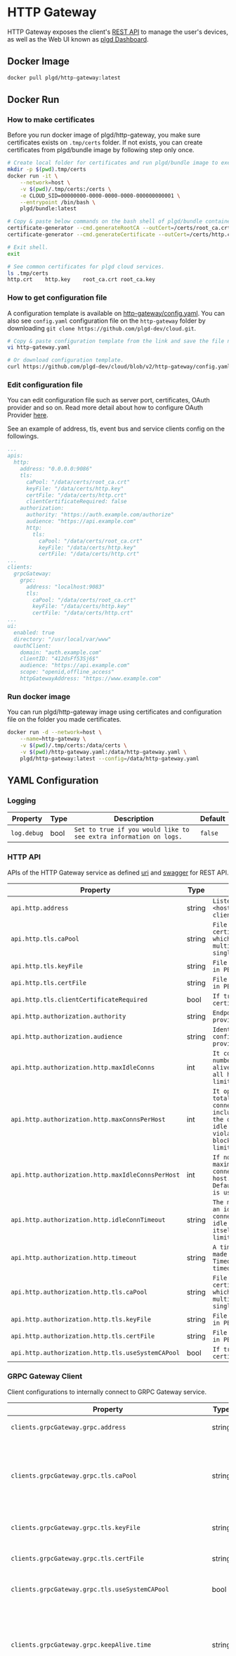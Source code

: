 # HTTP Gateway
HTTP Gateway exposes the client's [REST API](https://petstore.swagger.io/?url=https://raw.githubusercontent.com/plgd-dev/cloud/v2/http-gateway/swagger.yaml) to manage the user's devices, as well as the Web UI known as [plgd Dashboard](...).

## Docker Image

```bash
docker pull plgd/http-gateway:latest
```

## Docker Run
### How to make certificates
Before you run docker image of plgd/http-gateway, you make sure certificates exists on `.tmp/certs` folder.
If not exists, you can create certificates from plgd/bundle image by following step only once.
```bash
# Create local folder for certificates and run plgd/bundle image to execute shell.
mkdir -p $(pwd).tmp/certs
docker run -it \
	--network=host \
	-v $(pwd)/.tmp/certs:/certs \
	-e CLOUD_SID=00000000-0000-0000-0000-000000000001 \
	--entrypoint /bin/bash \
	plgd/bundle:latest

# Copy & paste below commands on the bash shell of plgd/bundle container.
certificate-generator --cmd.generateRootCA --outCert=/certs/root_ca.crt --outKey=/certs/root_ca.key --cert.subject.cn=RootCA
certificate-generator --cmd.generateCertificate --outCert=/certs/http.crt --outKey=/certs/http.key --cert.subject.cn=localhost --cert.san.domain=localhost --signerCert=/certs/root_ca.crt --signerKey=/certs/root_ca.key

# Exit shell.
exit
```
```bash
# See common certificates for plgd cloud services.
ls .tmp/certs
http.crt	http.key	root_ca.crt	root_ca.key
```

### How to get configuration file
A configuration template is available on [http-gateway/config.yaml](https://github.com/plgd-dev/cloud/blob/v2/http-gateway/config.yaml).
You can also see `config.yaml` configuration file on the `http-gateway` folder by downloading `git clone https://github.com/plgd-dev/cloud.git`.
```bash
# Copy & paste configuration template from the link and save the file named `http-gateway.yaml` on the local folder.
vi http-gateway.yaml

# Or download configuration template.
curl https://github.com/plgd-dev/cloud/blob/v2/http-gateway/config.yaml --output http-gateway.yaml
```

### Edit configuration file 
You can edit configuration file such as server port, certificates, OAuth provider and so on.
Read more detail about how to configure OAuth Provider [here](https://github.com/plgd-dev/cloud/blob/v2/docs/guide/developing/authorization.md#how-to-configure-auth0). 

See an example of address, tls, event bus and service clients config on the followings.
```yaml
...
apis:
  http:
    address: "0.0.0.0:9086"
    tls:
      caPool: "/data/certs/root_ca.crt"
      keyFile: "/data/certs/http.key"
      certFile: "/data/certs/http.crt"
      clientCertificateRequired: false
    authorization:
      authority: "https://auth.example.com/authorize"
      audience: "https://api.example.com"
      http:
        tls:
          caPool: "/data/certs/root_ca.crt"
          keyFile: "/data/certs/http.key"
          certFile: "/data/certs/http.crt"
...
clients:
  grpcGateway:
    grpc:
      address: "localhost:9083"
      tls:
        caPool: "/data/certs/root_ca.crt"
        keyFile: "/data/certs/http.key"
        certFile: "/data/certs/http.crt"
...
ui:
  enabled: true
  directory: "/usr/local/var/www"
  oauthClient:
    domain: "auth.example.com"
    clientID: "412dsFf53Sj6$"
    audience: "https://api.example.com"
    scope: "openid,offline_access"
    httpGatewayAddress: "https://www.example.com"
```

### Run docker image 
You can run plgd/http-gateway image using certificates and configuration file on the folder you made certificates.
```bash
docker run -d --network=host \
	--name=http-gateway \
	-v $(pwd)/.tmp/certs:/data/certs \
	-v $(pwd)/http-gateway.yaml:/data/http-gateway.yaml \
	plgd/http-gateway:latest --config=/data/http-gateway.yaml
```

## YAML Configuration
### Logging

| Property | Type | Description | Default |
| ---------- | -------- | -------------- | ------- |
| `log.debug` | bool | `Set to true if you would like to see extra information on logs.` | `false` |

### HTTP API
APIs of the HTTP Gateway service as defined [uri](https://github.com/plgd-dev/cloud/blob/v2/http-gateway/uri/uri.go) and [swagger](https://petstore.swagger.io/?url=https://raw.githubusercontent.com/plgd-dev/cloud/v2/http-gateway/swagger.yaml) for REST API.

| Property | Type | Description | Default |
| ---------- | -------- | -------------- | ------- |
| `api.http.address` | string | `Listen specification <host>:<port> for http client connection.` | `"0.0.0.0:9100"` |
| `api.http.tls.caPool` | string | `File path to the root certificate in PEM format which might contain multiple certificates in a single file.` |  `""` |
| `api.http.tls.keyFile` | string | `File path to private key in PEM format.` | `""` |
| `api.http.tls.certFile` | string | `File path to certificate in PEM format.` | `""` |
| `api.http.tls.clientCertificateRequired` | bool | `If true, require client certificate.` | `true` |
| `api.http.authorization.authority` | string | `Endpoint of OAuth provider.` | `""` |
| `api.http.authorization.audience` | string | `Identifier of the API configured in your OAuth provider.` | `""` |
| `api.http.authorization.http.maxIdleConns` | int | `It controls the maximum number of idle (keep-alive) connections across all hosts. Zero means no limit.` | `16` |
| `api.http.authorization.http.maxConnsPerHost` | int | `It optionally limits the total number of connections per host, including connections in the dialing, active, and idle states. On limit violation, dials will block. Zero means no limit.` | `32` |
| `api.http.authorization.http.maxIdleConnsPerHost` | int | `If non-zero, controls the maximum idle (keep-alive) connections to keep per-host. If zero, DefaultMaxIdleConnsPerHost is used.` | `16` |
| `api.http.authorization.http.idleConnTimeout` | string | `The maximum amount of time an idle (keep-alive) connection will remain idle before closing itself. Zero means no limit.` | `30s` |
| `api.http.authorization.http.timeout` | string | `A time limit for requests made by this Client. A Timeout of zero means no timeout.` | `10s` |
| `api.http.authorization.http.tls.caPool` | string | `File path to the root certificate in PEM format which might contain multiple certificates in a single file.` |  `""` |
| `api.http.authorization.http.tls.keyFile` | string | `File path to private key in PEM format.` | `""` |
| `api.http.authorization.http.tls.certFile` | string | `File path to certificate in PEM format.` | `""` |
| `api.http.authorization.http.tls.useSystemCAPool` | bool | `If true, use system certification pool.` | `false` |

### GRPC Gateway Client
Client configurations to internally connect to GRPC Gateway service.

| Property | Type | Description | Default |
| ---------- | -------- | -------------- | ------- |
| `clients.grpcGateway.grpc.address` | string | `GRPC Gateway service address.` | `"127.0.0.1:9100"` |
| `clients.grpcGateway.grpc.tls.caPool` | string | `File path to the root certificate in PEM format which might contain multiple certificates in a single file.` |  `""` |
| `clients.grpcGateway.grpc.tls.keyFile` | string | `File path to private key in PEM format.` | `""` |
| `clients.grpcGateway.grpc.tls.certFile` | string | `File path to certificate in PEM format.` | `""` |
| `clients.grpcGateway.grpc.tls.useSystemCAPool` | bool | `If true, use system certification pool.` | `false` |
| `clients.grpcGateway.grpc.keepAlive.time` | string | `After a duration of this time if the client doesn't see any activity it pings the server to see if the transport is still alive.` | `10s` |
| `clients.grpcGateway.grpc.keepAlive.timeout` | string | `After having pinged for keepalive check, the client waits for a duration of Timeout and if no activity is seen even after that the connection is closed.` | `20s` |
| `clients.grpcGateway.grpc.keepAlive.permitWithoutStream` | bool | `If true, client sends keepalive pings even with no active RPCs. If false, when there are no active RPCs, Time and Timeout will be ignored and no keepalive pings will be sent.` | `false` |

### Certificate Authority Client
Client configurations to internally connect to Certificate Authority service.

| Property | Type | Description | Default |
| ---------- | -------- | -------------- | ------- |
| `clients.certificateAuthority.enabled` | bool | `If true, connect to Certificate Authority.` | `"false"` |
| `clients.certificateAuthority.grpc.address` | string | `Certificate Authority service address.` | `"127.0.0.1:9100"` |
| `clients.certificateAuthority.grpc.tls.caPool` | string | `File path to the root certificate in PEM format which might contain multiple certificates in a single file.` |  `""` |
| `clients.certificateAuthority.grpc.tls.keyFile` | string | `File path to private key in PEM format.` | `""` |
| `clients.certificateAuthority.grpc.tls.certFile` | string | `File path to certificate in PEM format.` | `""` |
| `clients.certificateAuthority.grpc.tls.useSystemCAPool` | bool | `If true, use system certification pool.` | `false` |
| `clients.certificateAuthority.grpc.keepAlive.time` | string | `After a duration of this time if the client doesn't see any activity it pings the server to see if the transport is still alive.` | `10s` |
| `clients.certificateAuthority.grpc.keepAlive.timeout` | string | `After having pinged for keepalive check, the client waits for a duration of Timeout and if no activity is seen even after that the connection is closed.` | `20s` |
| `clients.certificateAuthority.grpc.keepAlive.permitWithoutStream` | bool | `If true, client sends keepalive pings even with no active RPCs. If false, when there are no active RPCs, Time and Timeout will be ignored and no keepalive pings will be sent.` | `false` |

### Web UI
These configurations are for `PLGD Dashboard` as described in [here](https://github.com/plgd-dev/cloud/blob/v2/docs/guide/developing/dashboard.md).

| Property | Type | Description | Default |
| ---------- | -------- | -------------- | ------- |
| `ui.enabled` | string | `Set to true if you would like to run the web UI.` | `false` |
| `ui.directory` | string | `Path to default web ui built by nodejs` | `"/usr/local/var/www"` |
| `ui.oauthClient.domain` | string | `Domain address of OAuth Provider.` | `""` |
| `ui.oauthClient.clientID` | string | `Client ID to exchange an authorization code for an access token.` | `""` |
| `ui.oauthClient.audience` | string | `Identifier of the API configured in your OAuth provider.` | `""` |
| `ui.oauthClient.scopes` | string | `Comma separated list of required scopes.` | `""` |
| `ui.oauthClient.httpGatewayAddress` | string | `External address of Http gateway service.` | `""` |

> Note that the string type related to time (i.e. timeout, idleConnTimeout, expirationTime) is decimal numbers, each with optional fraction and a unit suffix, such as "300ms", "1.5h" or "2h45m". Valid time units are "ns", "us", "ms", "s", "m", "h".
